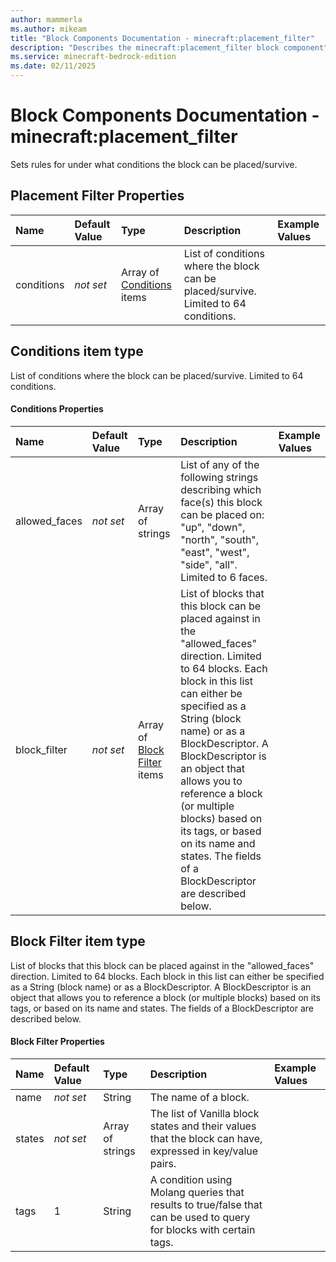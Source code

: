 ```yaml
---
author: mammerla
ms.author: mikeam
title: "Block Components Documentation - minecraft:placement_filter"
description: "Describes the minecraft:placement_filter block component"
ms.service: minecraft-bedrock-edition
ms.date: 02/11/2025 
---
```


# Block Components Documentation - minecraft:placement_filter

Sets rules for under what conditions the block can be placed/survive.


## Placement Filter Properties

|Name       |Default Value |Type |Description |Example Values |
|:----------|:-------------|:----|:-----------|:------------- |
| conditions | *not set* | Array of [Conditions](#conditions-item-type) items | List of conditions where the block can be placed/survive. Limited to 64 conditions. |  | 

## Conditions item type
List of conditions where the block can be placed/survive. Limited to 64 conditions.


#### Conditions Properties

|Name       |Default Value |Type |Description |Example Values |
|:----------|:-------------|:----|:-----------|:------------- |
| allowed_faces | *not set* | Array of strings | List of any of the following strings describing which face(s) this block can be placed on: "up", "down", "north", "south", "east", "west", "side", "all". Limited to 6 faces. |  | 
| block_filter | *not set* | Array of [Block Filter](#block-filter-item-type) items | List of blocks that this block can be placed against in the "allowed_faces" direction. Limited to 64 blocks. Each block in this list can either be specified as a String (block name) or as a BlockDescriptor. A BlockDescriptor is an object that allows you to reference a block (or multiple blocks) based on its tags, or based on its name and states. The fields of a BlockDescriptor are described below. |  | 

## Block Filter item type
List of blocks that this block can be placed against in the "allowed_faces" direction. Limited to 64 blocks. Each block in this list can either be specified as a String (block name) or as a BlockDescriptor. A BlockDescriptor is an object that allows you to reference a block (or multiple blocks) based on its tags, or based on its name and states. The fields of a BlockDescriptor are described below.


#### Block Filter Properties

|Name       |Default Value |Type |Description |Example Values |
|:----------|:-------------|:----|:-----------|:------------- |
| name | *not set* | String | The name of a block. |  | 
| states | *not set* | Array of strings | The list of Vanilla block states and their values that the block can have, expressed in key/value pairs. |  | 
| tags | 1 | String | A condition using Molang queries that results to true/false that can be used to query for blocks with certain tags. |  | 